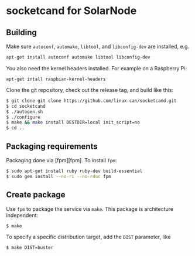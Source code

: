 # socketcand for SolarNode

## Building

Make sure `autoconf`, `automake`, `libtool`, and `libconfig-dev` are installed, e.g.

```sh
apt-get install autoconf automake libtool libconfig-dev
```

You also need the kernel headers installed. For example on a Raspberry Pi:

```
apt-get intall raspbian-kernel-headers
```

Clone the git repository, check out the release tag, and build like this:

```sh
$ git clone git clone https://github.com/linux-can/socketcand.git
$ cd socketcand
$ ./autogen.sh
$ ./configure
$ make && make install DESTDIR=local init_script=no
$ cd ..
```

## Packaging requirements

Packaging done via [fpm][fpm]. To install `fpm`:

```sh
$ sudo apt-get install ruby ruby-dev build-essential
$ sudo gem install --no-ri --no-rdoc fpm
```

## Create package

Use `fpm` to package the service via `make`. This package is architecture independent:

```sh
$ make
```

To specify a specific distribution target, add the `DIST` parameter, like

```sh
$ make DIST=buster
```
